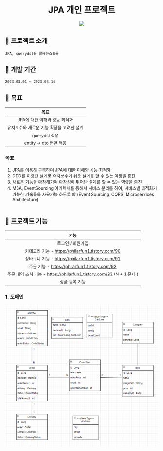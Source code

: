 
<h1 align="center">JPA 개인 프로젝트</h1>

<p align="center">
  <img src="./Readme_assets/메인페이지.jpg">
<p>


## :convenience_store: 프로젝트 소개
```
JPA, querydsl을 활용한쇼핑몰
```


## 📅 개발 기간
```
2023.03.01 ~ 2023.03.14
```

## 🔨 목표

|목표|
|:--:|
|JPA에 대한 이해와 성능 최적화 |
|유지보수와 새로운 기능 확장을 고려한 설계 |
|querydsl 적응 |
|entity -> dto 변환 적응 |
### 목표
1. JPA를 이용해 구축하며 JPA에 대한 이해와 성능 최적화
2. DDD를 이용한 설계로 유지보수가 쉬운 설계를 할 수 있는 역량을 증진
3. 새로운 기능을 확장해가며 확장성이 뛰어난 설계를 할 수 있는 역량을 증진
4. MSA, EventSourcing 아키텍처를 통해서 서비스 분리를 하여, 
   서비스별 최적화가 가능한 기술들을 사용가능 하도록 함 (Event Sourcing, CQRS, Microservices Architecture)
<br><br>

## 🔨 프로젝트 기능

|기능 |
|:--:|
|로그인 / 회원가입 |
|카테고리 기능 - https://philarfun1.tistory.com/90 |
|장바구니 기능 - https://philarfun1.tistory.com/91 |
|주문 기능 - https://philarfun1.tistory.com/92 |
|주문 내역 조회 기능 - https://philarfun1.tistory.com/93 (N + 1 문제 )|
|상품 등록 기능 |

### 1. 도메인
<p align="center">
  <img src="./readme_assets/domain.PNG">
<p>
<br>




<!--Readme 참고 사이트-->
<!--https://github.com/n0hack/readme-template/blob/main/README.md-->
<!--https://github.com/n0hack/readme-template-->
